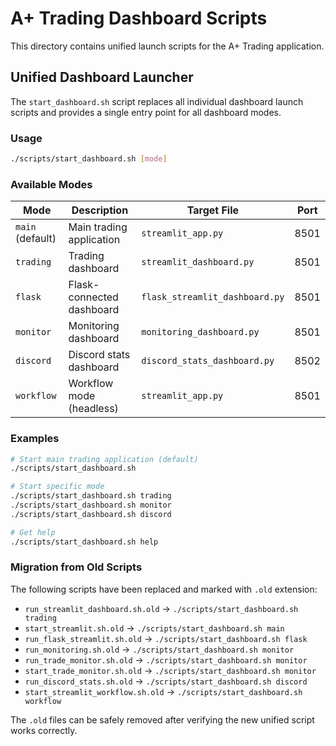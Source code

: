 # A+ Trading Dashboard Scripts

This directory contains unified launch scripts for the A+ Trading application.

## Unified Dashboard Launcher

The `start_dashboard.sh` script replaces all individual dashboard launch scripts and provides a single entry point for all dashboard modes.

### Usage

```bash
./scripts/start_dashboard.sh [mode]
```

### Available Modes

| Mode | Description | Target File | Port |
|------|-------------|-------------|------|
| `main` (default) | Main trading application | `streamlit_app.py` | 8501 |
| `trading` | Trading dashboard | `streamlit_dashboard.py` | 8501 |
| `flask` | Flask-connected dashboard | `flask_streamlit_dashboard.py` | 8501 |
| `monitor` | Monitoring dashboard | `monitoring_dashboard.py` | 8501 |
| `discord` | Discord stats dashboard | `discord_stats_dashboard.py` | 8502 |
| `workflow` | Workflow mode (headless) | `streamlit_app.py` | 8501 |

### Examples

```bash
# Start main trading application (default)
./scripts/start_dashboard.sh

# Start specific mode
./scripts/start_dashboard.sh trading
./scripts/start_dashboard.sh monitor
./scripts/start_dashboard.sh discord

# Get help
./scripts/start_dashboard.sh help
```

### Migration from Old Scripts

The following scripts have been replaced and marked with `.old` extension:

- `run_streamlit_dashboard.sh.old` → `./scripts/start_dashboard.sh trading`
- `start_streamlit.sh.old` → `./scripts/start_dashboard.sh main`
- `run_flask_streamlit.sh.old` → `./scripts/start_dashboard.sh flask`
- `run_monitoring.sh.old` → `./scripts/start_dashboard.sh monitor`
- `run_trade_monitor.sh.old` → `./scripts/start_dashboard.sh monitor`
- `start_trade_monitor.sh.old` → `./scripts/start_dashboard.sh monitor`
- `run_discord_stats.sh.old` → `./scripts/start_dashboard.sh discord`
- `start_streamlit_workflow.sh.old` → `./scripts/start_dashboard.sh workflow`

The `.old` files can be safely removed after verifying the new unified script works correctly.